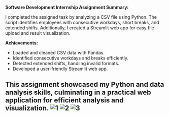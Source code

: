 **Software Development Internship Assignment Summary:**

I completed the assigned task by analyzing a CSV file using Python. The script identifies employees with consecutive workdays, short breaks, and extended shifts. Additionally, I created a Streamlit web app for easy file upload and result visualization.

**Achievements:**
- Loaded and cleaned CSV data with Pandas.
- Identified consecutive workdays and breaks efficiently.
- Detected extended shifts, handling invalid formats.
- Developed a user-friendly Streamlit web app.

This assignment showcased my Python and data analysis skills, culminating in a practical web application for efficient analysis and visualization.
![1](https://github.com/Isha02042002/Assignment/assets/122679126/7dd9a6cf-e31b-4679-a877-ac8e811a17f0)
![2](https://github.com/Isha02042002/Assignment/assets/122679126/46765daf-b3c5-4e82-9d59-bc83840b265d)
![3](https://github.com/Isha02042002/Assignment/assets/122679126/667c3f3e-40e0-4349-a068-a64abd191d36)
---


